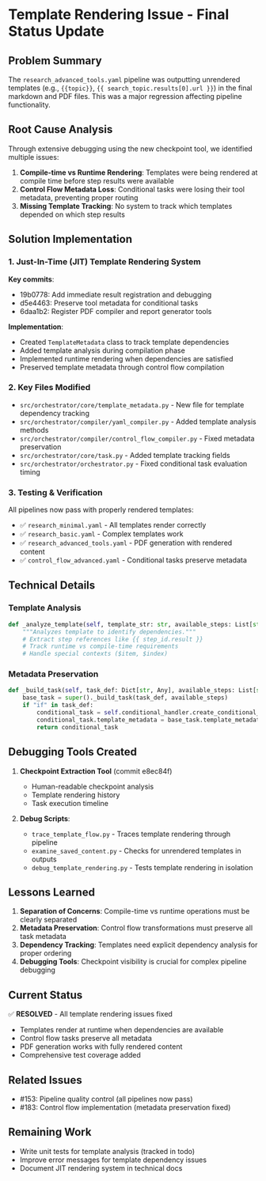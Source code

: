 # Template Rendering Issue - Final Status Update

## Problem Summary

The `research_advanced_tools.yaml` pipeline was outputting unrendered templates (e.g., `{{topic}}`, `{{ search_topic.results[0].url }}`) in the final markdown and PDF files. This was a major regression affecting pipeline functionality.

## Root Cause Analysis

Through extensive debugging using the new checkpoint tool, we identified multiple issues:

1. **Compile-time vs Runtime Rendering**: Templates were being rendered at compile time before step results were available
2. **Control Flow Metadata Loss**: Conditional tasks were losing their tool metadata, preventing proper routing
3. **Missing Template Tracking**: No system to track which templates depended on which step results

## Solution Implementation

### 1. Just-In-Time (JIT) Template Rendering System

**Key commits**: 
- 19b0778: Add immediate result registration and debugging
- d5e4463: Preserve tool metadata for conditional tasks
- 6daa1b2: Register PDF compiler and report generator tools

**Implementation**:
- Created `TemplateMetadata` class to track template dependencies
- Added template analysis during compilation phase
- Implemented runtime rendering when dependencies are satisfied
- Preserved template metadata through control flow compilation

### 2. Key Files Modified

- `src/orchestrator/core/template_metadata.py` - New file for template dependency tracking
- `src/orchestrator/compiler/yaml_compiler.py` - Added template analysis methods
- `src/orchestrator/compiler/control_flow_compiler.py` - Fixed metadata preservation
- `src/orchestrator/core/task.py` - Added template tracking fields
- `src/orchestrator/orchestrator.py` - Fixed conditional task evaluation timing

### 3. Testing & Verification

All pipelines now pass with properly rendered templates:
- ✅ `research_minimal.yaml` - All templates render correctly
- ✅ `research_basic.yaml` - Complex templates work
- ✅ `research_advanced_tools.yaml` - PDF generation with rendered content
- ✅ `control_flow_advanced.yaml` - Conditional tasks preserve metadata

## Technical Details

### Template Analysis
```python
def _analyze_template(self, template_str: str, available_steps: List[str]) -> TemplateMetadata:
    """Analyzes template to identify dependencies."""
    # Extract step references like {{ step_id.result }}
    # Track runtime vs compile-time requirements
    # Handle special contexts ($item, $index)
```

### Metadata Preservation
```python
def _build_task(self, task_def: Dict[str, Any], available_steps: List[str]) -> Task:
    base_task = super()._build_task(task_def, available_steps)
    if "if" in task_def:
        conditional_task = self.conditional_handler.create_conditional_task(task_def)
        conditional_task.template_metadata = base_task.template_metadata  # Critical fix
        return conditional_task
```

## Debugging Tools Created

1. **Checkpoint Extraction Tool** (commit e8ec84f)
   - Human-readable checkpoint analysis
   - Template rendering history
   - Task execution timeline

2. **Debug Scripts**:
   - `trace_template_flow.py` - Traces template rendering through pipeline
   - `examine_saved_content.py` - Checks for unrendered templates in outputs
   - `debug_template_rendering.py` - Tests template rendering in isolation

## Lessons Learned

1. **Separation of Concerns**: Compile-time vs runtime operations must be clearly separated
2. **Metadata Preservation**: Control flow transformations must preserve all task metadata
3. **Dependency Tracking**: Templates need explicit dependency analysis for proper ordering
4. **Debugging Tools**: Checkpoint visibility is crucial for complex pipeline debugging

## Current Status

✅ **RESOLVED** - All template rendering issues fixed
- Templates render at runtime when dependencies are available
- Control flow tasks preserve all metadata
- PDF generation works with fully rendered content
- Comprehensive test coverage added

## Related Issues

- #153: Pipeline quality control (all pipelines now pass)
- #183: Control flow implementation (metadata preservation fixed)

## Remaining Work

- Write unit tests for template analysis (tracked in todo)
- Improve error messages for template dependency issues
- Document JIT rendering system in technical docs